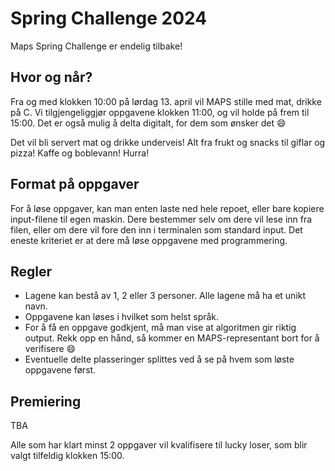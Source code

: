 # Spring Challenge 2024
Maps Spring Challenge er endelig tilbake!

## Hvor og når?
Fra og med klokken 10:00 på lørdag 13. april vil MAPS stille med mat, drikke på C. Vi tilgjengeliggjør oppgavene klokken 11:00, og vil holde på frem til 15:00. Det er også mulig å delta digitalt, for dem som ønsker det 😄

Det vil bli servert mat og drikke underveis! Alt fra frukt og snacks til giflar og pizza! Kaffe og boblevann! Hurra!

## Format på oppgaver

For å løse oppgaver, kan man enten laste ned hele repoet, eller bare kopiere input-filene til egen maskin. Dere bestemmer selv om dere vil lese inn fra filen, eller om dere vil fore den inn i terminalen som standard input. Det eneste kriteriet er at dere må løse oppgavene med programmering.

## Regler
- Lagene kan bestå av 1, 2 eller 3 personer. Alle lagene må ha et unikt navn.
- Oppgavene kan løses i hvilket som helst språk.
- For å få en oppgave godkjent, må man vise at algoritmen gir riktig output. Rekk opp en hånd, så kommer
en MAPS-representant bort for å verifisere 😄
- Eventuelle delte plasseringer splittes ved å se på hvem som løste oppgavene først.

## Premiering
TBA

Alle som har klart minst 2 oppgaver vil kvalifisere til lucky loser, som blir valgt tilfeldig klokken 15:00.
